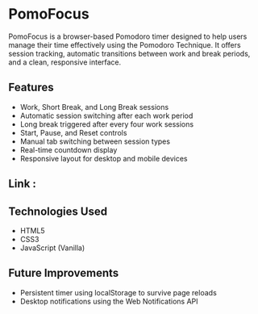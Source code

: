 # PomoFocus
PomoFocus is a browser-based Pomodoro timer designed to help users manage their time effectively using the Pomodoro Technique. It offers session tracking, automatic transitions between work and break periods, and a clean, responsive interface.

## Features
- Work, Short Break, and Long Break sessions
- Automatic session switching after each work period
- Long break triggered after every four work sessions
- Start, Pause, and Reset controls
- Manual tab switching between session types
- Real-time countdown display
- Responsive layout for desktop and mobile devices

## Link :

   
## Technologies Used
- HTML5
- CSS3
- JavaScript (Vanilla)

## Future Improvements
- Persistent timer using localStorage to survive page reloads
- Desktop notifications using the Web Notifications API


